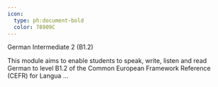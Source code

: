 ```yaml
---
icon:
  type: ph:document-bold
  color: 78909C
---
```

German Intermediate 2 (B1.2)

This module aims to enable students to speak, write, listen and read German to level B1.2 of the Common European Framework Reference (CEFR) for Langua ... 
